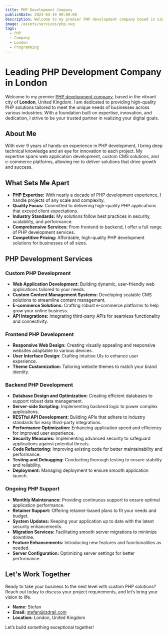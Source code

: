 ```yaml
---
title: PHP Development Company
publishDate: 2023-04-19 00:00:00
description: Welcome to my premier PHP development company based in London, UK. I specialize in delivering top-notch PHP solutions tailored to meet the unique needs of businesses across various industries.
image: /assets/services/php.svg
tags:
  - PHP
  - Company
  - London
  - Programming
---
```

# Leading PHP Development Company in London

Welcome to my premier [PHP development company](https://lzomedia.com), based in the vibrant city of **London**, United Kingdom. I am dedicated to providing high-quality PHP solutions tailored to meet the unique needs of businesses across various industries. With a foundation built on expertise, innovation, and dedication, I strive to be your trusted partner in realizing your digital goals.

## About Me

With over 9 years of hands-on experience in PHP development, I bring deep technical knowledge and an eye for innovation to each project. My expertise spans web application development, custom CMS solutions, and e-commerce platforms, allowing me to deliver solutions that drive growth and success.

## What Sets Me Apart

- **PHP Expertise:** With nearly a decade of PHP development experience, I handle projects of any scale and complexity.
- **Quality Focus:** Committed to delivering high-quality PHP applications that exceed client expectations.
- **Industry Standards:** My solutions follow best practices in security, scalability, and performance.
- **Comprehensive Services:** From frontend to backend, I offer a full range of PHP development services.
- **Competitive Pricing:** Affordable, high-quality PHP development solutions for businesses of all sizes.

## PHP Development Services

### Custom PHP Development

- **Web Application Development:** Building dynamic, user-friendly web applications tailored to your needs.
- **Custom Content Management Systems:** Developing scalable CMS solutions to streamline content management.
- **E-commerce Solutions:** Crafting robust e-commerce platforms to help grow your online business.
- **API Integrations:** Integrating third-party APIs for seamless functionality and connectivity.

### Frontend PHP Development

- **Responsive Web Design:** Creating visually appealing and responsive websites adaptable to various devices.
- **User Interface Design:** Crafting intuitive UIs to enhance user experience.
- **Theme Customization:** Tailoring website themes to match your brand identity.

### Backend PHP Development

- **Database Design and Optimization:** Creating efficient databases to support robust data management.
- **Server-side Scripting:** Implementing backend logic to power complex applications.
- **RESTful API Development:** Building APIs that adhere to industry standards for easy third-party integrations.
- **Performance Optimization:** Enhancing application speed and efficiency for improved user experience.
- **Security Measures:** Implementing advanced security to safeguard applications against potential threats.
- **Code Refactoring:** Improving existing code for better maintainability and performance.
- **Testing and Debugging:** Conducting thorough testing to ensure stability and reliability.
- **Deployment:** Managing deployment to ensure smooth application launch.

### Ongoing PHP Support

- **Monthly Maintenance:** Providing continuous support to ensure optimal application performance.
- **Retainer Support:** Offering retainer-based plans to fit your needs and budget.
- **System Updates:** Keeping your application up to date with the latest security enhancements.
- **Migration Services:** Facilitating smooth server migrations to minimize downtime.
- **Feature Enhancements:** Introducing new features and functionalities as needed.
- **Server Configuration:** Optimizing server settings for better performance.

## Let's Work Together

Ready to take your business to the next level with custom PHP solutions? Reach out today to discuss your project requirements, and let’s bring your vision to life.

- **Name:** Stefan
- **Email:** stefan@izdrail.com
- **Location:** London, United Kingdom

Let’s build something exceptional together!
